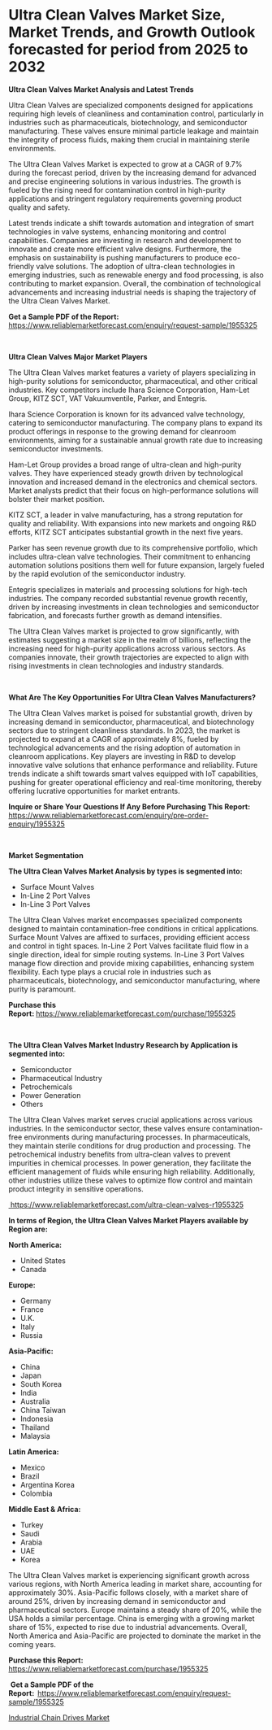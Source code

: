<p><h1>Ultra Clean Valves Market Size, Market Trends, and Growth Outlook forecasted for period from 2025 to 2032</h1></p><p><strong>Ultra Clean Valves Market Analysis and Latest Trends</strong></p>
<p><p>Ultra Clean Valves are specialized components designed for applications requiring high levels of cleanliness and contamination control, particularly in industries such as pharmaceuticals, biotechnology, and semiconductor manufacturing. These valves ensure minimal particle leakage and maintain the integrity of process fluids, making them crucial in maintaining sterile environments.</p><p>The Ultra Clean Valves Market is expected to grow at a CAGR of 9.7% during the forecast period, driven by the increasing demand for advanced and precise engineering solutions in various industries. The growth is fueled by the rising need for contamination control in high-purity applications and stringent regulatory requirements governing product quality and safety. </p><p>Latest trends indicate a shift towards automation and integration of smart technologies in valve systems, enhancing monitoring and control capabilities. Companies are investing in research and development to innovate and create more efficient valve designs. Furthermore, the emphasis on sustainability is pushing manufacturers to produce eco-friendly valve solutions. The adoption of ultra-clean technologies in emerging industries, such as renewable energy and food processing, is also contributing to market expansion. Overall, the combination of technological advancements and increasing industrial needs is shaping the trajectory of the Ultra Clean Valves Market.</p></p>
<p><strong>Get a Sample PDF of the Report:&nbsp;</strong> <a href="https://www.reliablemarketforecast.com/enquiry/request-sample/1955325?utm_campaign=3120&utm_medium=2&utm_source=Github&utm_content=ia&utm_term=10042025&utm_id=ultra-clean-valves">https://www.reliablemarketforecast.com/enquiry/request-sample/1955325</a></p>
<p>&nbsp;</p>
<p><strong>Ultra Clean Valves Major Market Players</strong></p>
<p><p>The Ultra Clean Valves market features a variety of players specializing in high-purity solutions for semiconductor, pharmaceutical, and other critical industries. Key competitors include Ihara Science Corporation, Ham-Let Group, KITZ SCT, VAT Vakuumventile, Parker, and Entegris.</p><p>Ihara Science Corporation is known for its advanced valve technology, catering to semiconductor manufacturing. The company plans to expand its product offerings in response to the growing demand for cleanroom environments, aiming for a sustainable annual growth rate due to increasing semiconductor investments.</p><p>Ham-Let Group provides a broad range of ultra-clean and high-purity valves. They have experienced steady growth driven by technological innovation and increased demand in the electronics and chemical sectors. Market analysts predict that their focus on high-performance solutions will bolster their market position.</p><p>KITZ SCT, a leader in valve manufacturing, has a strong reputation for quality and reliability. With expansions into new markets and ongoing R&D efforts, KITZ SCT anticipates substantial growth in the next five years.</p><p>Parker has seen revenue growth due to its comprehensive portfolio, which includes ultra-clean valve technologies. Their commitment to enhancing automation solutions positions them well for future expansion, largely fueled by the rapid evolution of the semiconductor industry.</p><p>Entegris specializes in materials and processing solutions for high-tech industries. The company recorded substantial revenue growth recently, driven by increasing investments in clean technologies and semiconductor fabrication, and forecasts further growth as demand intensifies.</p><p>The Ultra Clean Valves market is projected to grow significantly, with estimates suggesting a market size in the realm of billions, reflecting the increasing need for high-purity applications across various sectors. As companies innovate, their growth trajectories are expected to align with rising investments in clean technologies and industry standards.</p></p>
<p>&nbsp;</p>
<p><strong>What Are The Key Opportunities For Ultra Clean Valves Manufacturers?</strong></p>
<p><p>The Ultra Clean Valves market is poised for substantial growth, driven by increasing demand in semiconductor, pharmaceutical, and biotechnology sectors due to stringent cleanliness standards. In 2023, the market is projected to expand at a CAGR of approximately 8%, fueled by technological advancements and the rising adoption of automation in cleanroom applications. Key players are investing in R&D to develop innovative valve solutions that enhance performance and reliability. Future trends indicate a shift towards smart valves equipped with IoT capabilities, pushing for greater operational efficiency and real-time monitoring, thereby offering lucrative opportunities for market entrants.</p></p>
<p><strong>Inquire or Share Your Questions If Any Before Purchasing This Report:</strong> <a href="https://www.reliablemarketforecast.com/enquiry/pre-order-enquiry/1955325?utm_campaign=3120&utm_medium=2&utm_source=Github&utm_content=ia&utm_term=10042025&utm_id=ultra-clean-valves">https://www.reliablemarketforecast.com/enquiry/pre-order-enquiry/1955325</a></p>
<p>&nbsp;</p>
<p><strong>Market Segmentation</strong></p>
<p><strong>The Ultra Clean Valves Market Analysis by types is segmented into:</strong></p>
<p><ul><li>Surface Mount Valves</li><li>In-Line 2 Port Valves</li><li>In-Line 3 Port Valves</li></ul></p>
<p><p>The Ultra Clean Valves market encompasses specialized components designed to maintain contamination-free conditions in critical applications. Surface Mount Valves are affixed to surfaces, providing efficient access and control in tight spaces. In-Line 2 Port Valves facilitate fluid flow in a single direction, ideal for simple routing systems. In-Line 3 Port Valves manage flow direction and provide mixing capabilities, enhancing system flexibility. Each type plays a crucial role in industries such as pharmaceuticals, biotechnology, and semiconductor manufacturing, where purity is paramount.</p></p>
<p><strong>Purchase this Report:&nbsp;</strong><a href="https://www.reliablemarketforecast.com/purchase/1955325?utm_campaign=3120&utm_medium=2&utm_source=Github&utm_content=ia&utm_term=10042025&utm_id=ultra-clean-valves">https://www.reliablemarketforecast.com/purchase/1955325</a></p>
<p>&nbsp;</p>
<p><strong>The Ultra Clean Valves Market Industry Research by Application is segmented into:</strong></p>
<p><ul><li>Semiconductor</li><li>Pharmaceutical Industry</li><li>Petrochemicals</li><li>Power Generation</li><li>Others</li></ul></p>
<p><p>The Ultra Clean Valves market serves crucial applications across various industries. In the semiconductor sector, these valves ensure contamination-free environments during manufacturing processes. In pharmaceuticals, they maintain sterile conditions for drug production and processing. The petrochemical industry benefits from ultra-clean valves to prevent impurities in chemical processes. In power generation, they facilitate the efficient management of fluids while ensuring high reliability. Additionally, other industries utilize these valves to optimize flow control and maintain product integrity in sensitive operations.</p></p>
<p><a href="https://www.reliablemarketforecast.com/ultra-clean-valves-r1955325?utm_campaign=3120&utm_medium=2&utm_source=Github&utm_content=ia&utm_term=10042025&utm_id=ultra-clean-valves">&nbsp;https://www.reliablemarketforecast.com/ultra-clean-valves-r1955325</a></p>
<p><strong>In terms of Region, the Ultra Clean Valves Market Players available by Region are:</strong></p>
<p>
    <p> <strong> North America: </strong>
        <ul>
            <li>United States</li>
            <li>Canada</li>
        </ul>
        </p> 
    <p> <strong> Europe: </strong>
        <ul>
            <li>Germany</li>
            <li>France</li>
            <li>U.K.</li>
            <li>Italy</li>
            <li>Russia</li>
        </ul>
        </p> 
    <p> <strong> Asia-Pacific: </strong>
        <ul>
            <li>China</li>
            <li>Japan</li>
            <li>South Korea</li>
            <li>India</li>
            <li>Australia</li>
            <li>China Taiwan</li>
            <li>Indonesia</li>
            <li>Thailand</li>
            <li>Malaysia</li>
        </ul>
        </p> 
    <p> <strong> Latin America: </strong>
        <ul>
            <li>Mexico</li>
            <li>Brazil</li>
            <li>Argentina Korea</li>
            <li>Colombia</li>
        </ul>
        </p> 
    <p> <strong> Middle East & Africa: </strong>
        <ul>
            <li>Turkey</li>
            <li>Saudi</li>
            <li>Arabia</li>
            <li>UAE</li>
            <li>Korea</li>
        </ul>
    </p>
    </p>
<p><p>The Ultra Clean Valves market is experiencing significant growth across various regions, with North America leading in market share, accounting for approximately 30%. Asia-Pacific follows closely, with a market share of around 25%, driven by increasing demand in semiconductor and pharmaceutical sectors. Europe maintains a steady share of 20%, while the USA holds a similar percentage. China is emerging with a growing market share of 15%, expected to rise due to industrial advancements. Overall, North America and Asia-Pacific are projected to dominate the market in the coming years.</p></p>
<p><strong>Purchase this Report: </strong><a href="https://www.reliablemarketforecast.com/purchase/1955325?utm_campaign=3120&utm_medium=2&utm_source=Github&utm_content=ia&utm_term=10042025&utm_id=ultra-clean-valves">https://www.reliablemarketforecast.com/purchase/1955325</a></p>
<p>&nbsp;<strong>Get a Sample PDF of the Report:&nbsp;&nbsp;</strong><a href="https://www.reliablemarketforecast.com/enquiry/request-sample/1955325?utm_campaign=3120&utm_medium=2&utm_source=Github&utm_content=ia&utm_term=10042025&utm_id=ultra-clean-valves">https://www.reliablemarketforecast.com/enquiry/request-sample/1955325</a></p>
<p><strong></strong></p>
<p><p><a href="https://github.com/denighoylen1/Market-Research-Report-List-1/blob/main/industrial-chain-drives-market.md?utm_campaign=3120&utm_medium=2&utm_source=Github&utm_content=ia&utm_term=10042025&utm_id=ultra-clean-valves">Industrial Chain Drives Market</a></p></p>